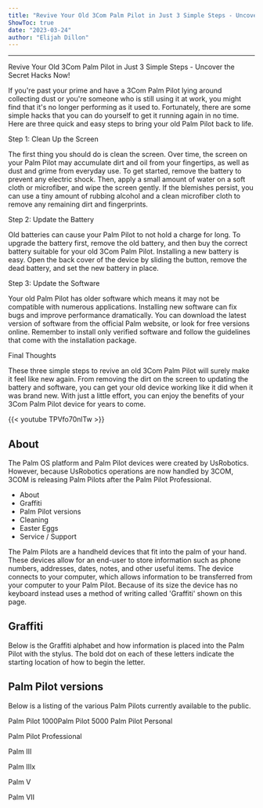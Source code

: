 ```yaml
---
title: "Revive Your Old 3Com Palm Pilot in Just 3 Simple Steps - Uncover the Secret Hacks Now!"
ShowToc: true 
date: "2023-03-24"
author: "Elijah Dillon"
---
```

*****
Revive Your Old 3Com Palm Pilot in Just 3 Simple Steps - Uncover the Secret Hacks Now!

If you're past your prime and have a 3Com Palm Pilot lying around collecting dust or you're someone who is still using it at work, you might find that it's no longer performing as it used to. Fortunately, there are some simple hacks that you can do yourself to get it running again in no time. Here are three quick and easy steps to bring your old Palm Pilot back to life.

Step 1: Clean Up the Screen

The first thing you should do is clean the screen. Over time, the screen on your Palm Pilot may accumulate dirt and oil from your fingertips, as well as dust and grime from everyday use. To get started, remove the battery to prevent any electric shock. Then, apply a small amount of water on a soft cloth or microfiber, and wipe the screen gently. If the blemishes persist, you can use a tiny amount of rubbing alcohol and a clean microfiber cloth to remove any remaining dirt and fingerprints.

Step 2: Update the Battery

Old batteries can cause your Palm Pilot to not hold a charge for long. To upgrade the battery first, remove the old battery, and then buy the correct battery suitable for your old 3Com Palm Pilot. Installing a new battery is easy. Open the back cover of the device by sliding the button, remove the dead battery, and set the new battery in place.

Step 3: Update the Software

Your old Palm Pilot has older software which means it may not be compatible with numerous applications. Installing new software can fix bugs and improve performance dramatically. You can download the latest version of software from the official Palm website, or look for free versions online. Remember to install only verified software and follow the guidelines that come with the installation package.

Final Thoughts

These three simple steps to revive an old 3Com Palm Pilot will surely make it feel like new again. From removing the dirt on the screen to updating the battery and software, you can get your old device working like it did when it was brand new. With just a little effort, you can enjoy the benefits of your 3Com Palm Pilot device for years to come.

{{< youtube TPVfo70nlTw >}} 



## About
 
The Palm OS platform and Palm Pilot devices were created by UsRobotics. However, because UsRobotics operations are now handled by 3COM, 3COM is releasing Palm Pilots after the Palm Pilot Professional.
 
- About
 - Graffiti
 - Palm Pilot versions
 - Cleaning
 - Easter Eggs
 - Service / Support

 
The Palm Pilots are a handheld devices that fit into the palm of your hand. These devices allow for an end-user to store information such as phone numbers, addresses, dates, notes, and other useful items. The device connects to your computer, which allows information to be transferred from your computer to your Palm Pilot. Because of its size the device has no keyboard instead uses a method of writing called 'Graffiti' shown on this page.
 
## Graffiti
 
Below is the Graffiti alphabet and how information is placed into the Palm Pilot with the stylus. The bold dot on each of these letters indicate the starting location of how to begin the letter.
 

 
## Palm Pilot versions
 
Below is a listing of the various Palm Pilots currently available to the public.
 
Palm Pilot 1000Palm Pilot 5000 Palm Pilot Personal
 
Palm Pilot Professional
 
Palm III
 
Palm IIIx
 
Palm V
 
Palm VII



